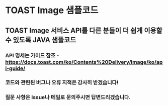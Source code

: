 # TOAST Image 샘플코드
## TOAST Image 서비스 API를 다른 분들이 더 쉽게 이용할 수 있도록 JAVA 샘플코드
### API 명세는 가이드 참조 - https://docs.toast.com/ko/Contents%20Delivery/Image/ko/api-guide/
### 코드와 관련된 버그나 오류 지적은 감사히 받겠습니다!
### 질문 사항은 Issue나 메일로 문의주시면 답변드리겠습니다.
